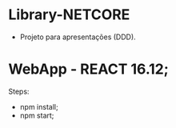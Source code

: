 # Library-NETCORE
- Projeto para apresentações (DDD).

# WebApp - REACT 16.12;

Steps:
  - npm install;
  - npm start;
